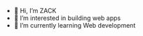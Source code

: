 - 👋 Hi, I’m ZACK
- 👀 I’m interested in building web apps 
- 🌱 I’m currently learning Web development 




